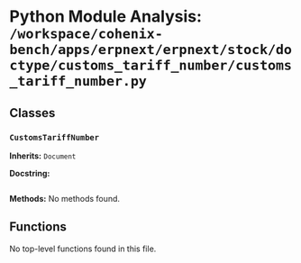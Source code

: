 # Python Module Analysis: `/workspace/cohenix-bench/apps/erpnext/erpnext/stock/doctype/customs_tariff_number/customs_tariff_number.py`

## Classes

### `CustomsTariffNumber`
**Inherits:** `Document`


**Docstring:**
```

```

**Methods:**
No methods found.




## Functions

No top-level functions found in this file.
